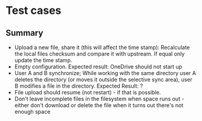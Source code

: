 
Test cases
==========

Summary
-------

* Upload a new file, share it (this will affect the time stamp): Recalculate
  the local files checksum and compare it with upstream.  If equal only update
  the time stamp.
* Empty configuration. Expected result: OneDrive should not start up
* User A and B synchronize; While working with the same directory user A deletes the directory (or moves it outside the selective sync area), user B modifies a file in the directory. Expected Result: ?
* File upload should resume (not restart) - if that is possible.
* Don't leave incomplete files in the filesystem when space runs out - either
  don't download or delete the file when it turns out there's not enough space
